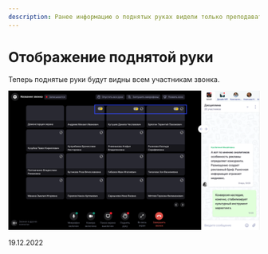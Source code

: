 ```yaml
---
description: Ранее информацию о поднятых руках видели только преподаватель/администратор
---
```


# Отображение поднятой руки

Теперь поднятые руки будут видны всем участникам звонка.

![](<../../.gitbook/assets/image (123).png>)

19.12.2022

